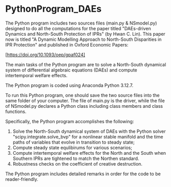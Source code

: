 # PythonProgram_DAEs
The Python program includes two sources files (main.py &amp; NSmodel.py) designed to do all the computations for the paper titled "DAEs-driven Dynamics and North-South Protection of IPRs" (by Hwan C. Lin). This paper now is titled "A Dynamic Modelling Approach to North-South Disparities in IPR Protection" and published in Oxford Economic Papers:

  [https://doi.org/10.1093/oep/gpaf024]

The main tasks of the Python program are to solve a North-South dynamical system of differential algebraic equations (DAEs) and compute intertemporal welfare effects.

The Python program is coded using Anaconda Python 3.12.7.

To run this Python program, one should save the two source files into the same folder of your computer. The file of main.py is the driver, while the file of NSmodel.py declares a Python class including class members and class functions.

Specifically, the Python program accomplishes the following:

1) Solve the North-South dynamical system of DAEs with the Python solver "scipy.integrate.solve_bvp" for a nonlinear stable manifold and the time paths of variables that evolve in transition to steady state;
2) Compute steady state equlibirums for various scenarios;
3) Compute intertemporal welfare effects for the North and the South when Southern IPRs are tightened to match the Northen standard.
4) Robustness checks on the coefficient of creative destruction.

The Python program includes detailed remarks in order for the code to be reader-friendly.
